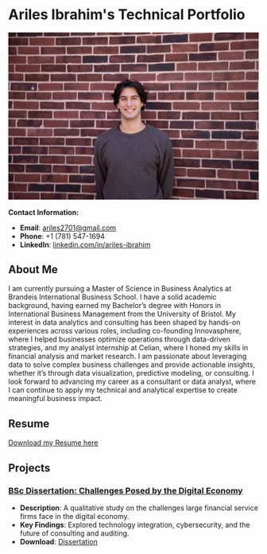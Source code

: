 # Ariles Ibrahim's Technical Portfolio

![Profile Picture](Final_Photo.jpg)

**Contact Information:**
- **Email**: ariles2701@gmail.com
- **Phone**: +1 (781) 547-1694
- **LinkedIn**: [linkedin.com/in/ariles-ibrahim](https://www.linkedin.com/in/ariles-ibrahim)

## About Me
I am currently pursuing a Master of Science in Business Analytics at Brandeis International Business School. I have a solid academic background, having earned my Bachelor’s degree with Honors in International Business Management from the University of Bristol. My interest in data analytics and consulting has been shaped by hands-on experiences across various roles, including co-founding Innovasphere, where I helped businesses optimize operations through data-driven strategies, and my analyst internship at Celian, where I honed my skills in financial analysis and market research. I am passionate about leveraging data to solve complex business challenges and provide actionable insights, whether it’s through data visualization, predictive modeling, or consulting. I look forward to advancing my career as a consultant or data analyst, where I can continue to apply my technical and analytical expertise to create meaningful business impact.

## Resume
[Download my Resume here](Ibrahim.Ariles_Resume.pdf)

## Projects

### [BSc Dissertation: Challenges Posed by the Digital Economy](Dissertation.pdf)
- **Description**: A qualitative study on the challenges large financial service firms face in the digital economy.
- **Key Findings**: Explored technology integration, cybersecurity, and the future of consulting and auditing.
- **Download**: [Dissertation](Dissertation.pdf)

